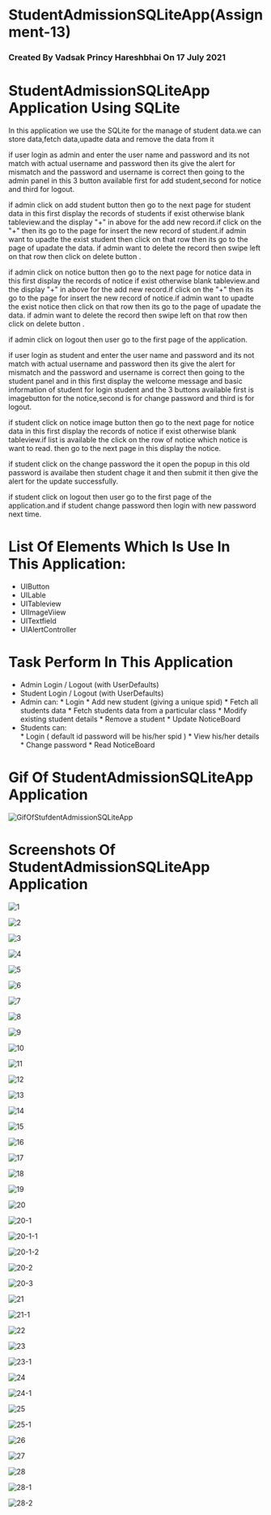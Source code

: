 # StudentAdmissionSQLiteApp(Assignment-13)
### Created By Vadsak Princy Hareshbhai  On 17 July 2021

#  StudentAdmissionSQLiteApp Application Using SQLite
In this application we use the SQLite for the manage of student data.we can store data,fetch data,upadte data and remove the data from it

if user login as admin and enter the user name and password and its not match with actual username and password then its give the alert for mismatch and the password and username is correct then going to the admin panel in this 3 button available first for add student,second for notice and third for logout.

if admin click on add student button then go to the next page for student data in this first display the records of students if exist otherwise blank tableview.and the display "+" in above for the add new record.if click on the "+" then its go to the page for insert the new record of student.if admin want to upadte the exist student then click on that row then its go to the page of upadate the data. if admin want to delete the record then swipe left on that row then click on delete button .

if admin click on notice button then go to the next page for notice data in this first display the records of notice if exist otherwise blank tableview.and the display "+" in above for the add new record.if click on the "+" then its go to the page for insert the new record of notice.if admin want to upadte the exist notice then click on that row then its go to the page of upadate the data. if admin want to delete the record then swipe left on that row then click on delete button .

if admin click on logout then user go to the first page of the application.

if user login as student and enter the user name and password and its not match with actual username and password then its give the alert for mismatch and the password and username is correct then going to the student panel and in this first display the welcome message and basic information of student for login student and the 3 buttons available first is imagebutton for the notice,second is for change password and third is for logout.

if student click on notice image button then go to the  next page for notice data in this first display the records of notice if exist otherwise blank tableview.if list is available the click on the row of notice which notice is want to read. then go to the next page in this display the notice.

if student click on the change password the it open the popup in this old password is availabe then student chage it and then submit it then give the alert for the update successfully.

if student click on logout then user go to the first page of the application.and if student change password then login with new password next time.

# List Of Elements Which Is Use In This Application:
* UIButton
* UILable
* UITableview
* UIImageViiew
* UITextfield
* UIAlertController

# Task Perform In This Application
* Admin Login / Logout (with UserDefaults)
* Student Login / Logout (with UserDefaults)
* Admin can:
                     *  Login
                     *  Add new student (giving a unique spid)
                     *  Fetch all students data
                     *  Fetch students data from a particular class
                     *  Modify existing student details
                     *  Remove a student
                     *  Update NoticeBoard
* Students can:                       
                     *  Login ( default id password will be his/her spid )
                     *  View his/her details
                     *  Change password
                     *  Read NoticeBoard


# Gif Of StudentAdmissionSQLiteApp Application 

![GifOfStufdentAdmissionSQLiteApp](https://user-images.githubusercontent.com/81640415/126044234-5130559f-b4f2-45bb-82ca-ad61986f645a.gif)


# Screenshots Of StudentAdmissionSQLiteApp Application 

![1](https://user-images.githubusercontent.com/81640415/126045102-ca8b4d0f-3efd-48ab-b161-12216b5dcf75.png)

![2](https://user-images.githubusercontent.com/81640415/126045105-6e9fcd89-847e-47e0-b2e5-d4045a93e3c9.png)

![3](https://user-images.githubusercontent.com/81640415/126045107-4fc9d823-1faa-457d-9f28-962b6ffbe15b.png)

![4](https://user-images.githubusercontent.com/81640415/126045111-c6ca6956-bbf8-4d8c-9639-60ad8b0b997c.png)

![5](https://user-images.githubusercontent.com/81640415/126045114-42a64cb9-f4d1-4aaf-8cfd-5eeb160df580.png)

![6](https://user-images.githubusercontent.com/81640415/126045116-8d946636-78b5-468c-851b-e65b60ca7a14.png)

![7](https://user-images.githubusercontent.com/81640415/126045117-be276f0e-f879-4d73-b36a-9ef8a177fe29.png)

![8](https://user-images.githubusercontent.com/81640415/126045119-57428a52-da21-4ff6-a459-3208dfa6b271.png)

![9](https://user-images.githubusercontent.com/81640415/126045121-d9a4701a-8659-459f-a1b6-9827122b6f56.png)

![10](https://user-images.githubusercontent.com/81640415/126045122-1cf243fe-1837-4da3-bb02-acbd22a08b36.png)

![11](https://user-images.githubusercontent.com/81640415/126045125-c33a19f1-936f-438e-8077-61be3bce77aa.png)

![12](https://user-images.githubusercontent.com/81640415/126045128-7fbc7643-db86-4388-9650-8b0b362fb022.png)

![13](https://user-images.githubusercontent.com/81640415/126045129-6035a7bd-2553-4251-8bf1-23d0b4c1ae8b.png)

![14](https://user-images.githubusercontent.com/81640415/126045131-32408b5d-4a68-4227-acc0-2f59329ffb40.png)

![15](https://user-images.githubusercontent.com/81640415/126045132-37d7d8c3-306f-48d6-ae36-c9ac4d84e2ea.png)

![16](https://user-images.githubusercontent.com/81640415/126045138-4a5f5b8b-34cb-43b6-8156-5e1d3e2c7169.png)

![17](https://user-images.githubusercontent.com/81640415/126045139-8c3a718c-cb48-441c-8e0e-9eefbe3bea60.png)

![18](https://user-images.githubusercontent.com/81640415/126045141-5d8e65f8-86ee-452f-a97d-7e466ddc8244.png)

![19](https://user-images.githubusercontent.com/81640415/126045142-01e4f254-b765-4450-91c2-0c52f4d88bda.png)

![20](https://user-images.githubusercontent.com/81640415/126045143-e4d0a252-5082-486e-ad11-3f2419d03d2d.png)

![20-1](https://user-images.githubusercontent.com/81640415/126045144-9290a4cc-d231-4a42-ac0a-75f03db48a32.png)

![20-1-1](https://user-images.githubusercontent.com/81640415/126045146-c8206632-ac3c-471d-8766-99fb1fc57b38.png)

![20-1-2](https://user-images.githubusercontent.com/81640415/126045148-814b704f-b42b-4d48-a9eb-d35ef57d478f.png)

![20-2](https://user-images.githubusercontent.com/81640415/126045150-afe41720-0587-4700-9e74-bfc1a7923f5a.png)

![20-3](https://user-images.githubusercontent.com/81640415/126045153-3176dbe9-8b72-4be5-aea8-3b1b5415e3da.png)

![21](https://user-images.githubusercontent.com/81640415/126045154-fbef94c7-8b46-4530-9fb8-7f681e6e4237.png)

![21-1](https://user-images.githubusercontent.com/81640415/126045157-35367bd6-19cf-4768-b8ab-1c0e306226af.png)

![22](https://user-images.githubusercontent.com/81640415/126045159-c013856a-37f7-45b4-9b03-f07bc3b0cf90.png)

![23](https://user-images.githubusercontent.com/81640415/126045077-552c2101-4c76-4adc-a632-39d99ee082c2.png)

![23-1](https://user-images.githubusercontent.com/81640415/126045080-ce5f8999-2011-4fe6-bb5d-1a459e0d56cb.png)

![24](https://user-images.githubusercontent.com/81640415/126045081-d0e9ae39-708a-4d64-8d60-96fa6598d74e.png)

![24-1](https://user-images.githubusercontent.com/81640415/126045086-211ad4b5-8985-4f5b-a895-6a56996e8a01.png)

![25](https://user-images.githubusercontent.com/81640415/126045087-8d71926d-b57a-4c96-acb4-53cc0ea76fd2.png)

![25-1](https://user-images.githubusercontent.com/81640415/126045089-bdfc6677-1202-46c4-bd02-ac438c14750a.png)

![26](https://user-images.githubusercontent.com/81640415/126045090-b0c90e6a-3bb9-455d-8385-f3b49c164c09.png)

![27](https://user-images.githubusercontent.com/81640415/126045092-e156ddd5-eed9-4548-9258-030ced4412d8.png)

![28](https://user-images.githubusercontent.com/81640415/126045094-fd3ab03f-e748-4b75-a5c3-8c552c31e3fb.png)

![28-1](https://user-images.githubusercontent.com/81640415/126045096-15695502-1578-4a68-8b4a-ce46e4b31c3a.png)

![28-2](https://user-images.githubusercontent.com/81640415/126045099-09ed284c-e85d-4743-9e5d-1ce8109d8561.png)
